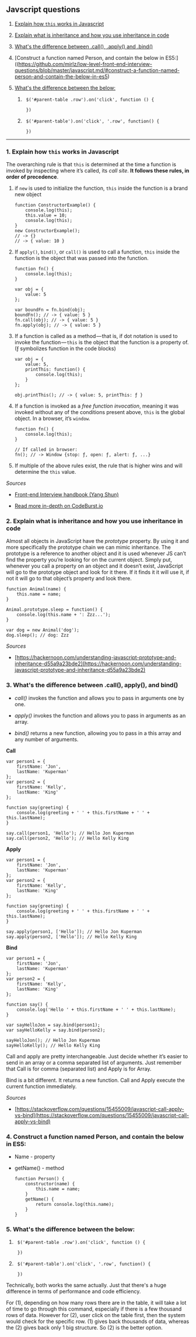 
## Javscript questions

  

1.  [Explain how `this` works in Javascript](https://github.com/mirlz/low-level-front-end-interview-questions/blob/master/javascript.md/#explain-how-this-works-in-javascript)

2.  [Explain what is inheritance and how you use inheritance in code](https://github.com/mirlz/low-level-front-end-interview-questions/edit/master/javascript.md/#explain-what-is-inheritance-and-how-you-use-inheritance-in-code)

3.  [What's the difference between .call(), .apply() and .bind()](https://github.com/mirlz/low-level-front-end-interview-questions/blob/master/javascript.md/#whats-the-difference-between-call-apply-and-bind)

4. [Construct a function named Person, and contain the below in ES5:]((https://github.com/mirlz/low-level-front-end-interview-questions/blob/master/javascript.md/#construct-a-function-named-person-and-contain-the-below-in-es5)

5.  [What's the difference between the below:](https://github.com/mirlz/low-level-front-end-interview-questions/blob/master/javascript.md/whats-the-difference-between-the-below)

	1. 
			$('#parent-table .row').on('click', function () {

			})
	2.	
			$('#parent-table').on('click', '.row', function() {
				
			})

------

### 1. Explain how `this` works in Javascript

The overarching rule is that `this` is determined at the time a function is invoked by inspecting where it’s called, its _call site_. **It follows these rules, in order of precedence**.

1.  if `new` is used to initialize the function, `this` inside the function is a brand new object
    
	    function ConstructorExample() {  
		    console.log(this);  
		    this.value = 10;  
		    console.log(this);  
	    }
	    new ConstructorExample();  
	    // -> {} 
	    // -> { value: 10 }
    
2.  If `apply()`, `bind()`, or `call()` is used to call a function, `this` inside the function is the object that was passed into the function.
    
	    function fn() {  
		    console.log(this);  
	    } 
	    
	    var obj = {  
		    value: 5  
	    };
	    
	    var boundFn = fn.bind(obj);  
	    boundFn(); // -> { value: 5 }  
	    fn.call(obj); // -> { value: 5 }  
	    fn.apply(obj); // -> { value: 5 }
    
3.  If a function is called as a method — that is, if dot notation is used to invoke the function — `this` is the object that the function is a property of. (ƒ symbolizes function in the code blocks)
    
	    var obj = {  
		    value: 5,  
		    printThis: function() {  
			    console.log(this);  
		    }  
	    };  

		obj.printThis(); // -> { value: 5, printThis: ƒ }
    
4.  If a function is invoked as a _free function invocation_, meaning it was invoked without any of the conditions present above, `this` is the global object. In a browser, it’s `window`.
    
	    function fn() {  
		    console.log(this);  
	    }  
		
		// If called in browser:  
		fn(); // -> Window {stop: ƒ, open: ƒ, alert: ƒ, ...}
	    
5.  If multiple of the above rules exist, the rule that is higher wins and will determine the `this` value.
    
_Sources_

-   [Front-end Interview handbook (Yang Shun)](https://github.com/yangshun/front-end-interview-handbook/blob/master/questions/javascript-questions.md)
    
-   [Read more in-depth on CodeBurst.io](https://codeburst.io/the-simple-rules-to-this-in-javascript-35d97f31bde3)

### 2. Explain what is inheritance and how you use inheritance in code

Almost all objects in JavaScript have the _prototype_ property. By using it and more specifically the prototype chain we can mimic inheritance. The prototype is a reference to another object and it is used whenever JS can’t find the property you’re looking for on the current object. Simply put, whenever you call a property on an object and it doesn’t exist, JavaScript will go to the prototype object and look for it there. If it finds it it will use it, if not it will go to that object’s property and look there.

	function Animal(name) {  
		this.name = name;  
	}

	Animal.prototype.sleep = function() {  
		console.log(this.name + ': Zzz...');  
	}

	var dog = new Animal('dog');  
	dog.sleep(); // dog: Zzz

_Sources_

-   [https://hackernoon.com/understanding-javascript-prototype-and-inheritance-d55a9a23bde2](https://hackernoon.com/understanding-javascript-prototype-and-inheritance-d55a9a23bde2)

### 3. What's the difference between .call(), apply(), and bind()

-   _call()_ invokes the function and allows you to pass in arguments one by one.
    
-   _apply()_ invokes the function and allows you to pass in arguments as an array.
    
-   _bind()_ returns a new function, allowing you to pass in a this array and any number of arguments.
    

**Call**

	var person1 = {
		firstName: 'Jon', 
		lastName: 'Kuperman'
	};  
	var person2 = {
		firstName: 'Kelly', 
		lastName: 'King'
	};

	function say(greeting) { 
		console.log(greeting + ' ' + this.firstName + ' ' + this.lastName);  
	}

	say.call(person1, 'Hello'); // Hello Jon Kuperman  
	say.call(person2, 'Hello'); // Hello Kelly King

**Apply**

	var person1 = {
		firstName: 'Jon', 
		lastName: 'Kuperman'
	};  
	var person2 = {
		firstName: 'Kelly', 
		lastName: 'King'
	};

	function say(greeting) {  
		console.log(greeting + ' ' + this.firstName + ' ' + this.lastName);  
	}

	say.apply(person1, ['Hello']); // Hello Jon Kuperman  
	say.apply(person2, ['Hello']); // Hello Kelly King

**Bind**

	var person1 = {
		firstName: 'Jon', 
		lastName: 'Kuperman'
	};  
	var person2 = {
		firstName: 'Kelly', 
		lastName: 'King'
	};

	function say() {  
		console.log('Hello ' + this.firstName + ' ' + this.lastName);  
	}

	var sayHelloJon = say.bind(person1);  
	var sayHelloKelly = say.bind(person2);

	sayHelloJon(); // Hello Jon Kuperman  
	sayHelloKelly(); // Hello Kelly King

Call and apply are pretty interchangeable. Just decide whether it’s easier to send in an array or a comma separated list of arguments. Just remember that Call is for comma (separated list) and Apply is for Array.

Bind is a bit different. It returns a new function. Call and Apply execute the current function immediately.

_Sources_

-   [https://stackoverflow.com/questions/15455009/javascript-call-apply-vs-bind](https://stackoverflow.com/questions/15455009/javascript-call-apply-vs-bind)

### 4. Construct a function named Person, and contain the below in ES5:
-   Name - property
-   getName() - method

	    function Person() {  ​  
    		constructor(name) {  
    			this.name = name;  
    		}  
    		getName() { 
    			return console.log(this.name);  
    		}  
    	}

### 5. What's the difference between the below:

	

1. 
		$('#parent-table .row').on('click', function () {

		})
2.
		$('#parent-table').on('click', '.row', function() {
			
		})


Technically, both works the same actually. Just that there's a huge difference in terms of performance and code efficiency.

For (1), depending on how many rows there are in the table, it will take a lot of time to go through this command, especially if there is a few thousand rows of data. However for (2), user click on the table first, then the system would check for the specific row. (1) gives back thousands of data, whereas the (2) gives back only 1 big structure. So (2) is the better option.

